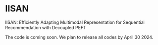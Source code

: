 # IISAN
IISAN: Efficiently Adapting Multimodal Representation for Sequential Recommendation with Decoupled PEFT

The code is coming soon. We plan to release all codes by April 30 2024.
